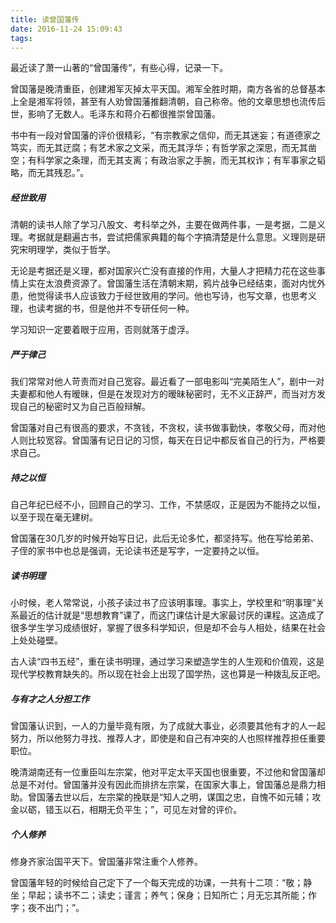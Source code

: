 ```yaml
---
title: 读曾国藩传
date: 2016-11-24 15:09:43
tags:
---
```

最近读了萧一山著的“曾国藩传”，有些心得，记录一下。

曾国藩是晚清重臣，创建湘军灭掉太平天国。湘军全胜时期，南方各省的总督基本上全是湘军将领，甚至有人劝曾国藩推翻清朝，自己称帝。他的文章思想也流传后世，影响了无数人。毛泽东和蒋介石都很推崇曾国藩。

书中有一段对曾国藩的评价很精彩，“有宗教家之信仰，而无其迷妄；有道德家之笃实，而无其迂腐；有艺术家之文采，而无其浮华；有哲学家之深思，而无其凿空；有科学家之条理，而无其支离；有政治家之手腕，而无其权诈；有军事家之韬略，而无其残忍。”。

##### 经世致用

清朝的读书人除了学习八股文、考科举之外，主要在做两件事，一是考据，二是义理。考据就是翻遍古书，尝试把儒家典籍的每个字搞清楚是什么意思。义理则是研究宋明理学，类似于哲学。

无论是考据还是义理，都对国家兴亡没有直接的作用，大量人才把精力花在这些事情上实在太浪费资源了。曾国藩生活在清朝末期，鸦片战争已经结束，面对内忧外患，他觉得读书人应该致力于经世致用的学问。他也写诗，也写文章，也思考义理，也读考据的书，但是他并不专研任何一种。

学习知识一定要着眼于应用，否则就落于虚浮。

##### 严于律己

我们常常对他人苛责而对自己宽容。最近看了一部电影叫“完美陌生人”，剧中一对夫妻都和他人有暧昧，但是在发现对方的暧昧秘密时，无不义正辞严，而当对方发现自己的秘密时又为自己百般辩解。

曾国藩对自己有很高的要求，不贪钱，不贪权，读书做事勤快，孝敬父母，而对他人则比较宽容。曾国藩有记日记的习惯，每天在日记中都反省自己的行为，严格要求自己。

##### 持之以恒

自己年纪已经不小，回顾自己的学习、工作，不禁感叹，正是因为不能持之以恒，以至于现在毫无建树。

曾国藩在30几岁的时候开始写日记，此后无论多忙，都坚持写。他在写给弟弟、子侄的家书中也总是强调，无论读书还是写字，一定要持之以恒。

##### 读书明理

小时候，老人常常说，小孩子读过书了应该明事理。事实上，学校里和“明事理”关系最近的估计就是“思想教育”课了，而这门课估计是大家最讨厌的课程。这造成了很多学生学习成绩很好，掌握了很多科学知识，但是却不会与人相处，结果在社会上处处碰壁。

古人读“四书五经”，重在读书明理，通过学习来塑造学生的人生观和价值观，这是现代学校教育缺失的。所以现在社会上出现了国学热，这也算是一种拨乱反正吧。

##### 与有才之人分担工作

曾国藩认识到，一人的力量毕竟有限，为了成就大事业，必须要其他有才的人一起努力，所以他努力寻找、推荐人才，即使是和自己有冲突的人也照样推荐担任重要职位。

晚清湖南还有一位重臣叫左宗棠，他对平定太平天国也很重要，不过他和曾国藩却总是不对付。曾国藩并没有因此而排挤左宗棠，在国家大事上，曾国藩总是鼎力相助。曾国藩去世以后，左宗棠的挽联是“知人之明，谋国之忠，自愧不如元辅；攻金以砺，错玉以石，相期无负平生；”，可见左对曾的评价。

##### 个人修养

修身齐家治国平天下。曾国藩非常注重个人修养。

曾国藩年轻的时候给自己定下了一个每天完成的功课，一共有十二项：“敬；静坐；早起；读书不二；读史；谨言；养气；保身；日知所亡；月无忘其所能；作字；夜不出门；”。